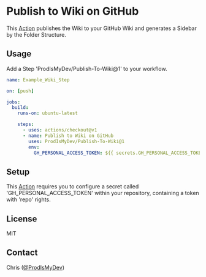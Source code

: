 # Publish to Wiki on GitHub

This [Action][github actions] publishes the Wiki to your GitHub Wiki and generates a Sidebar by the Folder Structure.


## Usage

Add a Step 'ProdIsMyDev/Publish-To-Wiki@1' to your workflow.

```yml
name: Example_Wiki_Step

on: [push]

jobs:
  build:
    runs-on: ubuntu-latest

    steps:
      - uses: actions/checkout@v1
      - name: Publish to Wiki on GitHub
        uses: ProdIsMyDev/Publish-To-Wiki@1
        env:
          GH_PERSONAL_ACCESS_TOKEN: ${{ secrets.GH_PERSONAL_ACCESS_TOKEN }}
```

## Setup

This [Action][github actions] requires you to configure a secret called 'GH_PERSONAL_ACCESS_TOKEN' within your repository, containing a token with 'repo' rights.


## License

MIT

## Contact

Chris ([@ProdIsMyDev](https://twitter.com/ProdIsMyDev))

[github actions]: https://help.github.com/en/actions

